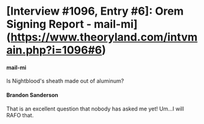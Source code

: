 # [Interview #1096, Entry #6]: Orem Signing Report - mail-mi](https://www.theoryland.com/intvmain.php?i=1096#6)

#### mail-mi

Is Nightblood's sheath made out of aluminum?

#### Brandon Sanderson

That is an excellent question that nobody has asked me yet! Um...I will RAFO that.

